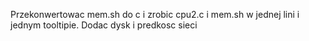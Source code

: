 Przekonwertowac mem.sh do c i zrobic cpu2.c i mem.sh w jednej lini i jednym tooltipie. Dodac dysk i predkosc sieci

